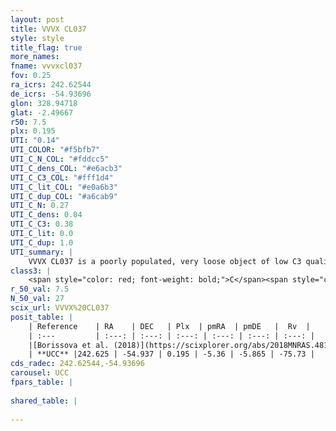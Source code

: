 ```yaml
---
layout: post
title: VVVX CL037
style: style
title_flag: true
more_names: 
fname: vvvxcl037
fov: 0.25
ra_icrs: 242.62544
de_icrs: -54.93696
glon: 328.94718
glat: -2.49667
r50: 7.5
plx: 0.195
UTI: "0.14"
UTI_COLOR: "#f5bfb7"
UTI_C_N_COL: "#fddcc5"
UTI_C_dens_COL: "#e6acb3"
UTI_C_C3_COL: "#fff1d4"
UTI_C_lit_COL: "#e0a6b3"
UTI_C_dup_COL: "#a6cab9"
UTI_C_N: 0.27
UTI_C_dens: 0.04
UTI_C_C3: 0.38
UTI_C_lit: 0.0
UTI_C_dup: 1.0
UTI_summary: |
    VVVX CL037 is a poorly populated, very loose object of low C3 quality. It is rarely studied in the literature, with no articles listed in the last 7 years.
class3: |
    <span style="color: red; font-weight: bold;">C</span><span style="color: #FFC300; font-weight: bold;">B</span>
r_50_val: 7.5
N_50_val: 27
scix_url: VVVX%20CL037
posit_table: |
    | Reference    | RA    | DEC   | Plx  | pmRA  | pmDE   |  Rv  |
    | :---         | :---: | :---: | :---: | :---: | :---: | :---: |
    |[Borissova et al. (2018)](https://scixplorer.org/abs/2018MNRAS.481.3902B) | 242.63 | -54.937 | -- | -- | -- | -- |
    | **UCC** |242.625 | -54.937 | 0.195 | -5.36 | -5.865 | -75.73 | 
cds_radec: 242.62544,-54.93696
carousel: UCC
fpars_table: |
    
shared_table: |
    
---
```

